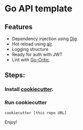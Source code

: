 Go API template
=========================

## Features

- Dependency injection using [Dig](https://github.com/uber-go/dig).
- Hot reload using [air](https://github.com/cosmtrek/air).
- Logging structure
- Ready for auth with JWT
- Lint with [Go-Critic](https://github.com/go-critic/go-critic).

## Steps:

### Install [cookiecutter](https://github.com/cookiecutter/cookiecutter).

### Run cookiecutter

```
cookiecutter [this repo URL]
```

Enjoy!
